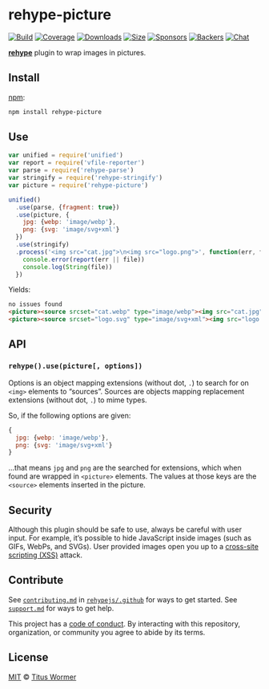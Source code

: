 # rehype-picture

[![Build][build-badge]][build]
[![Coverage][coverage-badge]][coverage]
[![Downloads][downloads-badge]][downloads]
[![Size][size-badge]][size]
[![Sponsors][sponsors-badge]][collective]
[![Backers][backers-badge]][collective]
[![Chat][chat-badge]][chat]

[**rehype**][rehype] plugin to wrap images in pictures.

## Install

[npm][]:

```sh
npm install rehype-picture
```

## Use

```js
var unified = require('unified')
var report = require('vfile-reporter')
var parse = require('rehype-parse')
var stringify = require('rehype-stringify')
var picture = require('rehype-picture')

unified()
  .use(parse, {fragment: true})
  .use(picture, {
    jpg: {webp: 'image/webp'},
    png: {svg: 'image/svg+xml'}
  })
  .use(stringify)
  .process('<img src="cat.jpg">\n<img src="logo.png">', function(err, file) {
    console.error(report(err || file))
    console.log(String(file))
  })
```

Yields:

```html
no issues found
<picture><source srcset="cat.webp" type="image/webp"><img src="cat.jpg"></picture>
<picture><source srcset="logo.svg" type="image/svg+xml"><img src="logo.png"></picture>
```

## API

### `rehype().use(picture[, options])`

Options is an object mapping extensions (without dot, `.`) to search for on
`<img>` elements to “sources”.
Sources are objects mapping replacement extensions (without dot, `.`) to mime
types.

So, if the following options are given:

```js
{
  jpg: {webp: 'image/webp'},
  png: {svg: 'image/svg+xml'}
}
```

…that means `jpg` and `png` are the searched for extensions, which when found
are wrapped in `<picture>` elements.
The values at those keys are the `<source>` elements inserted in the picture.

## Security

Although this plugin should be safe to use, always be careful with user input.
For example, it’s possible to hide JavaScript inside images (such as GIFs,
WebPs, and SVGs).
User provided images open you up to a [cross-site scripting (XSS)][xss] attack.

## Contribute

See [`contributing.md`][contributing] in [`rehypejs/.github`][health] for ways
to get started.
See [`support.md`][support] for ways to get help.

This project has a [code of conduct][coc].
By interacting with this repository, organization, or community you agree to
abide by its terms.

## License

[MIT][license] © [Titus Wormer][author]

<!-- Definitions -->

[build-badge]: https://img.shields.io/travis/rehypejs/rehype-picture.svg

[build]: https://travis-ci.org/rehypejs/rehype-picture

[coverage-badge]: https://img.shields.io/codecov/c/github/rehypejs/rehype-picture.svg

[coverage]: https://codecov.io/github/rehypejs/rehype-picture

[downloads-badge]: https://img.shields.io/npm/dm/rehype-picture.svg

[downloads]: https://www.npmjs.com/package/rehype-picture

[size-badge]: https://img.shields.io/bundlephobia/minzip/rehype-picture.svg

[size]: https://bundlephobia.com/result?p=rehype-picture

[sponsors-badge]: https://opencollective.com/unified/sponsors/badge.svg

[backers-badge]: https://opencollective.com/unified/backers/badge.svg

[collective]: https://opencollective.com/unified

[chat-badge]: https://img.shields.io/badge/chat-spectrum-7b16ff.svg

[chat]: https://spectrum.chat/unified/rehype

[npm]: https://docs.npmjs.com/cli/install

[health]: https://github.com/rehypejs/.github

[contributing]: https://github.com/rehypejs/.github/blob/master/contributing.md

[support]: https://github.com/rehypejs/.github/blob/master/support.md

[coc]: https://github.com/rehypejs/.github/blob/master/code-of-conduct.md

[license]: license

[author]: https://wooorm.com

[rehype]: https://github.com/rehypejs/rehype

[xss]: https://en.wikipedia.org/wiki/Cross-site_scripting
